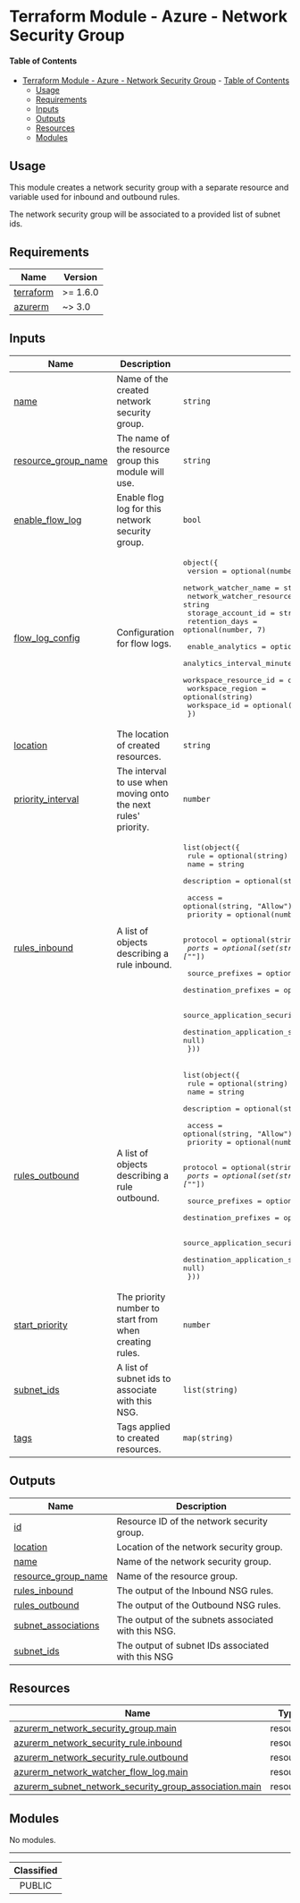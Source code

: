 # Terraform Module - Azure - Network Security Group

#### Table of Contents

- [Terraform Module - Azure - Network Security Group](#terraform-module---azure---network-security-group)
      - [Table of Contents](#table-of-contents)
  - [Usage](#usage)
  - [Requirements](#requirements)
  - [Inputs](#inputs)
  - [Outputs](#outputs)
  - [Resources](#resources)
  - [Modules](#modules)

## Usage

This module creates a network security group with a separate resource and variable used for inbound and outbound rules.

The network security group will be associated to a provided list of subnet ids.

<!-- BEGIN_TF_DOCS -->
## Requirements

| Name | Version |
|------|---------|
| <a name="requirement_terraform"></a> [terraform](#requirement\_terraform) | >= 1.6.0 |
| <a name="requirement_azurerm"></a> [azurerm](#requirement\_azurerm) | ~> 3.0 |

## Inputs

| Name | Description | Type | Default | Required |
|------|-------------|------|---------|:--------:|
| <a name="input_name"></a> [name](#input\_name) | Name of the created network security group. | `string` | n/a | yes |
| <a name="input_resource_group_name"></a> [resource\_group\_name](#input\_resource\_group\_name) | The name of the resource group this module will use. | `string` | n/a | yes |
| <a name="input_enable_flow_log"></a> [enable\_flow\_log](#input\_enable\_flow\_log) | Enable flog log for this network security group. | `bool` | `false` | no |
| <a name="input_flow_log_config"></a> [flow\_log\_config](#input\_flow\_log\_config) | Configuration for flow logs. | <pre>object({<br>    version                             = optional(number, 2)<br>    network_watcher_name                = string<br>    network_watcher_resource_group_name = string<br>    storage_account_id                  = string<br>    retention_days                      = optional(number, 7)<br><br>    enable_analytics           = optional(bool, false)<br>    analytics_interval_minutes = optional(number, 10)<br>    workspace_resource_id      = optional(string)<br>    workspace_region           = optional(string)<br>    workspace_id               = optional(string)<br>  })</pre> | `null` | no |
| <a name="input_location"></a> [location](#input\_location) | The location of created resources. | `string` | `"uksouth"` | no |
| <a name="input_priority_interval"></a> [priority\_interval](#input\_priority\_interval) | The interval to use when moving onto the next rules' priority. | `number` | `5` | no |
| <a name="input_rules_inbound"></a> [rules\_inbound](#input\_rules\_inbound) | A list of objects describing a rule inbound. | <pre>list(object({<br>    rule        = optional(string)<br>    name        = string<br>    description = optional(string, "Created by Terraform.")<br><br>    access   = optional(string, "Allow")<br>    priority = optional(number)<br><br>    protocol = optional(string, "*")<br>    ports    = optional(set(string), ["*"])<br><br>    source_prefixes      = optional(set(string), ["*"])<br>    destination_prefixes = optional(set(string), ["VirtualNetwork"])<br><br>    source_application_security_group_ids      = optional(set(string), null)<br>    destination_application_security_group_ids = optional(set(string), null)<br>  }))</pre> | `[]` | no |
| <a name="input_rules_outbound"></a> [rules\_outbound](#input\_rules\_outbound) | A list of objects describing a rule outbound. | <pre>list(object({<br>    rule        = optional(string)<br>    name        = string<br>    description = optional(string, "Created by Terraform.")<br><br>    access   = optional(string, "Allow")<br>    priority = optional(number)<br><br>    protocol = optional(string, "*")<br>    ports    = optional(set(string), ["*"])<br><br>    source_prefixes      = optional(set(string), ["*"])<br>    destination_prefixes = optional(set(string), ["VirtualNetwork"])<br><br>    source_application_security_group_ids      = optional(set(string), null)<br>    destination_application_security_group_ids = optional(set(string), null)<br>  }))</pre> | `[]` | no |
| <a name="input_start_priority"></a> [start\_priority](#input\_start\_priority) | The priority number to start from when creating rules. | `number` | `1000` | no |
| <a name="input_subnet_ids"></a> [subnet\_ids](#input\_subnet\_ids) | A list of subnet ids to associate with this NSG. | `list(string)` | `[]` | no |
| <a name="input_tags"></a> [tags](#input\_tags) | Tags applied to created resources. | `map(string)` | `null` | no |

## Outputs

| Name | Description |
|------|-------------|
| <a name="output_id"></a> [id](#output\_id) | Resource ID of the network security group. |
| <a name="output_location"></a> [location](#output\_location) | Location of the network security group. |
| <a name="output_name"></a> [name](#output\_name) | Name of the network security group. |
| <a name="output_resource_group_name"></a> [resource\_group\_name](#output\_resource\_group\_name) | Name of the resource group. |
| <a name="output_rules_inbound"></a> [rules\_inbound](#output\_rules\_inbound) | The output of the Inbound NSG rules. |
| <a name="output_rules_outbound"></a> [rules\_outbound](#output\_rules\_outbound) | The output of the Outbound NSG rules. |
| <a name="output_subnet_associations"></a> [subnet\_associations](#output\_subnet\_associations) | The output of the subnets associated with this NSG. |
| <a name="output_subnet_ids"></a> [subnet\_ids](#output\_subnet\_ids) | The output of subnet IDs associated with this NSG |

## Resources

| Name | Type |
|------|------|
| [azurerm_network_security_group.main](https://registry.terraform.io/providers/hashicorp/azurerm/latest/docs/resources/network_security_group) | resource |
| [azurerm_network_security_rule.inbound](https://registry.terraform.io/providers/hashicorp/azurerm/latest/docs/resources/network_security_rule) | resource |
| [azurerm_network_security_rule.outbound](https://registry.terraform.io/providers/hashicorp/azurerm/latest/docs/resources/network_security_rule) | resource |
| [azurerm_network_watcher_flow_log.main](https://registry.terraform.io/providers/hashicorp/azurerm/latest/docs/resources/network_watcher_flow_log) | resource |
| [azurerm_subnet_network_security_group_association.main](https://registry.terraform.io/providers/hashicorp/azurerm/latest/docs/resources/subnet_network_security_group_association) | resource |

## Modules

No modules.
<!-- END_TF_DOCS -->
_______________
| Classified  |
| :---------: |
|   PUBLIC    |